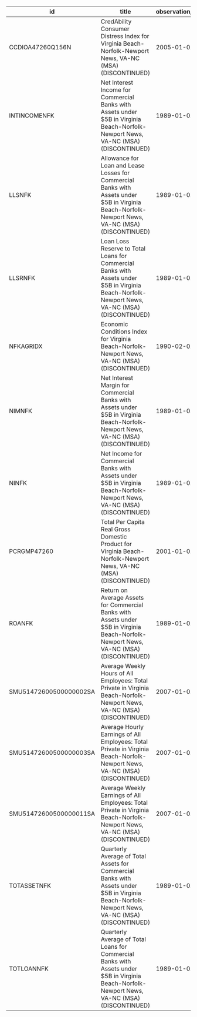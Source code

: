 | id                     | title                                                                                                                                             | observation_start   | observation_end   |
|------------------------|---------------------------------------------------------------------------------------------------------------------------------------------------|---------------------|-------------------|
| CCDIOA47260Q156N       | CredAbility Consumer Distress Index for Virginia Beach-Norfolk-Newport News, VA-NC (MSA) (DISCONTINUED)                                           | 2005-01-01          | 2013-01-01        |
| INTINCOMENFK           | Net Interest Income for Commercial Banks with Assets under $5B in Virginia Beach-Norfolk-Newport News, VA-NC (MSA) (DISCONTINUED)                 | 1989-01-01          | 2020-07-01        |
| LLSNFK                 | Allowance for Loan and Lease Losses for Commercial Banks with Assets under $5B in Virginia Beach-Norfolk-Newport News, VA-NC (MSA) (DISCONTINUED) | 1989-01-01          | 2020-07-01        |
| LLSRNFK                | Loan Loss Reserve to Total Loans for Commercial Banks with Assets under $5B in Virginia Beach-Norfolk-Newport News, VA-NC (MSA) (DISCONTINUED)    | 1989-01-01          | 2020-07-01        |
| NFKAGRIDX              | Economic Conditions Index for Virginia Beach-Norfolk-Newport News, VA-NC (MSA) (DISCONTINUED)                                                     | 1990-02-01          | 2019-12-01        |
| NIMNFK                 | Net Interest Margin for Commercial Banks with Assets under $5B in Virginia Beach-Norfolk-Newport News, VA-NC (MSA) (DISCONTINUED)                 | 1989-01-01          | 2020-07-01        |
| NINFK                  | Net Income for Commercial Banks with Assets under $5B in Virginia Beach-Norfolk-Newport News, VA-NC (MSA) (DISCONTINUED)                          | 1989-01-01          | 2020-07-01        |
| PCRGMP47260            | Total Per Capita Real Gross Domestic Product for Virginia Beach-Norfolk-Newport News, VA-NC (MSA) (DISCONTINUED)                                  | 2001-01-01          | 2017-01-01        |
| ROANFK                 | Return on Average Assets for Commercial Banks with Assets under $5B in Virginia Beach-Norfolk-Newport News, VA-NC (MSA) (DISCONTINUED)            | 1989-01-01          | 2020-07-01        |
| SMU51472600500000002SA | Average Weekly Hours of All Employees: Total Private in Virginia Beach-Norfolk-Newport News, VA-NC (MSA) (DISCONTINUED)                           | 2007-01-01          | 2022-03-01        |
| SMU51472600500000003SA | Average Hourly Earnings of All Employees: Total Private in Virginia Beach-Norfolk-Newport News, VA-NC (MSA) (DISCONTINUED)                        | 2007-01-01          | 2022-03-01        |
| SMU51472600500000011SA | Average Weekly Earnings of All Employees: Total Private in Virginia Beach-Norfolk-Newport News, VA-NC (MSA) (DISCONTINUED)                        | 2007-01-01          | 2022-03-01        |
| TOTASSETNFK            | Quarterly Average of Total Assets for Commercial Banks with Assets under $5B in Virginia Beach-Norfolk-Newport News, VA-NC (MSA) (DISCONTINUED)   | 1989-01-01          | 2020-07-01        |
| TOTLOANNFK             | Quarterly Average of Total Loans for Commercial Banks with Assets under $5B in Virginia Beach-Norfolk-Newport News, VA-NC (MSA) (DISCONTINUED)    | 1989-01-01          | 2020-07-01        |